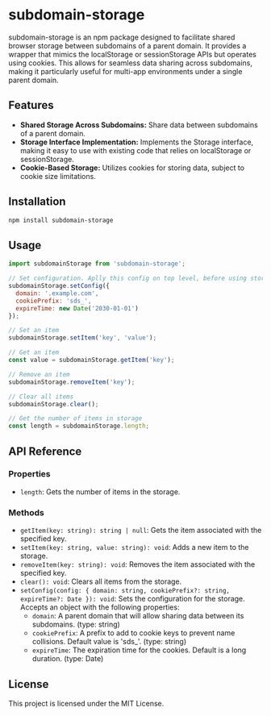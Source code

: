 # subdomain-storage

subdomain-storage is an npm package designed to facilitate shared browser storage between subdomains of a parent domain. It provides a wrapper that mimics the localStorage or sessionStorage APIs but operates using cookies. This allows for seamless data sharing across subdomains, making it particularly useful for multi-app environments under a single parent domain.

## Features

- **Shared Storage Across Subdomains:** Share data between subdomains of a parent domain.
- **Storage Interface Implementation:** Implements the Storage interface, making it easy to use with existing code that relies on localStorage or sessionStorage.
- **Cookie-Based Storage:** Utilizes cookies for storing data, subject to cookie size limitations.

## Installation

```bash
npm install subdomain-storage
```

## Usage

```javascript
import subdomainStorage from 'subdomain-storage';

// Set configuration. Aplly this config on top level, before using storage
subdomainStorage.setConfig({
  domain: '.example.com',
  cookiePrefix: 'sds_',
  expireTime: new Date('2030-01-01')
});

// Set an item
subdomainStorage.setItem('key', 'value');

// Get an item
const value = subdomainStorage.getItem('key');

// Remove an item
subdomainStorage.removeItem('key');

// Clear all items
subdomainStorage.clear();

// Get the number of items in storage
const length = subdomainStorage.length;
```

## API Reference

### Properties

- `length`: Gets the number of items in the storage.

### Methods

- `getItem(key: string): string | null`: Gets the item associated with the specified key.
- `setItem(key: string, value: string): void`: Adds a new item to the storage.
- `removeItem(key: string): void`: Removes the item associated with the specified key.
- `clear(): void`: Clears all items from the storage.
- `setConfig(config: { domain: string, cookiePrefix?: string, expireTime?: Date }): void`: Sets the configuration for the storage. Accepts an object with the following properties:
  - `domain`: A parent domain that will allow sharing data between its subdomains. (type: string)
  - `cookiePrefix`: A prefix to add to cookie keys to prevent name collisions. Default value is 'sds_'. (type: string)
  - `expireTime`: The expiration time for the cookies. Default is a long duration. (type: Date)

## License

This project is licensed under the MIT License.